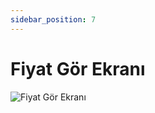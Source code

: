 ```yaml
---
sidebar_position: 7
---
```

# Fiyat Gör Ekranı

![Fiyat Gör Ekranı](/img/perakende-yonetimi/fiyat-gor-ekrani.png)


